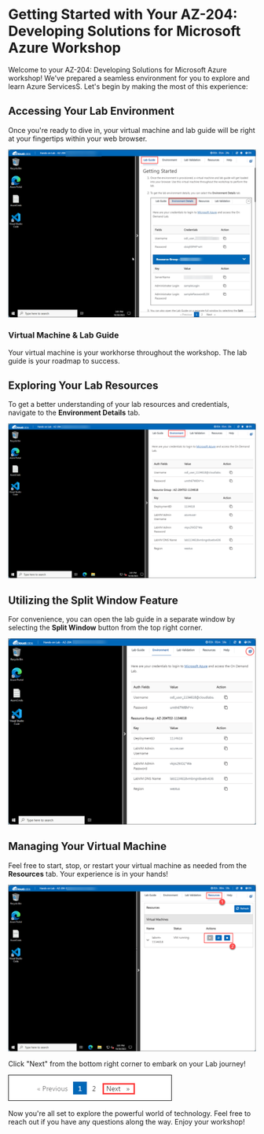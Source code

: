 # **Getting Started with Your  AZ-204: Developing Solutions for Microsoft Azure Workshop**
 
Welcome to your  AZ-204: Developing Solutions for Microsoft Azure workshop! We've prepared a seamless environment for you to explore and learn Azure ServicesS. Let's begin by making the most of this experience:
 
## **Accessing Your Lab Environment**
 
Once you're ready to dive in, your virtual machine and lab guide will be right at your fingertips within your web browser.
 
![Access Your VM and Lab Guide](./media/labguide.png)

### **Virtual Machine & Lab Guide**
 
Your virtual machine is your workhorse throughout the workshop. The lab guide is your roadmap to success.
 
## **Exploring Your Lab Resources**
 
To get a better understanding of your lab resources and credentials, navigate to the **Environment Details** tab.
 
![Explore Lab Resources](./media/env.png)  
 
## **Utilizing the Split Window Feature**
 
For convenience, you can open the lab guide in a separate window by selecting the **Split Window** button from the top right corner.
 
![Use the Split Window Feature](./media/split.png)
 
## **Managing Your Virtual Machine**
 
Feel free to start, stop, or restart your virtual machine as needed from the **Resources** tab. Your experience is in your hands!
 
![Manage Your Virtual Machine](./media/res.png)
  
Click "Next" from the bottom right corner to embark on your Lab journey!
 
![Start Your Azure Journey](./media/num.png)

Now you're all set to explore the powerful world of technology. Feel free to reach out if you have any questions along the way. Enjoy your workshop!

